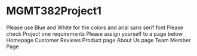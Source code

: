 # MGMT382Project1
Please use Blue and White for the colors and arial sans serif font
Please check Project one requirements
Please assign yourself to a page below
Homepage
Customer Reviews
Product page
About Us page
Team Member Page

